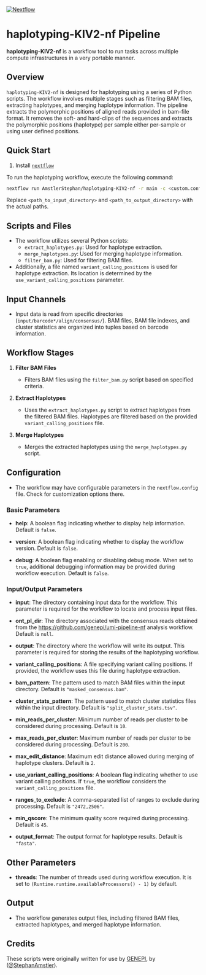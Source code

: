 [![Nextflow](https://img.shields.io/badge/nextflow-20.07.1-brightgreen.svg)](https://www.nextflow.io/)

haplotyping-KIV2-nf Pipeline
======================

**haplotyping-KIV2-nf** is a workflow tool to run tasks across multiple compute infrastructures in a very portable manner.

## Overview
`haplotyping-KIV2-nf` is designed for haplotyping using a series of Python scripts. The workflow involves multiple stages such as filtering BAM files, extracting haplotypes, and merging haplotype information. The pipeline extracts the polymorphic positions of aligned reads provided in bam-file format. It removes the soft- and hard-clips of the sequences and extracts the polymorphic positions (haplotype) per sample either per-sample or using user defined positions.

## Quick Start

1. Install [`nextflow`](https://www.nextflow.io/)

To run the haplotyping workflow, execute the following command:

```bash
nextflow run AmstlerStephan/haplotyping-KIV2-nf -r main -c <custom.config> -profile <docker/conda> 
```

Replace `<path_to_input_directory>` and `<path_to_output_directory>` with the actual paths.

## Scripts and Files
- The workflow utilizes several Python scripts:
  - `extract_haplotypes.py`: Used for haplotype extraction.
  - `merge_haplotypes.py`: Used for merging haplotype information.
  - `filter_bam.py`: Used for filtering BAM files.
- Additionally, a file named `variant_calling_positions` is used for haplotype extraction. Its location is determined by the `use_variant_calling_positions` parameter.

## Input Channels
- Input data is read from specific directories (`input/barcode*/align/consensus/`). BAM files, BAM file indexes, and cluster statistics are organized into tuples based on barcode information.

## Workflow Stages
1. **Filter BAM Files**
   - Filters BAM files using the `filter_bam.py` script based on specified criteria.

2. **Extract Haplotypes**
   - Uses the `extract_haplotypes.py` script to extract haplotypes from the filtered BAM files. Haplotypes are filtered based on the provided `variant_calling_positions` file.

3. **Merge Haplotypes**
   - Merges the extracted haplotypes using the `merge_haplotypes.py` script.

## Configuration
- The workflow may have configurable parameters in the `nextflow.config` file. Check for customization options there.

### Basic Parameters

- **help**: A boolean flag indicating whether to display help information. Default is `false`.
  
- **version**: A boolean flag indicating whether to display the workflow version. Default is `false`.
  
- **debug**: A boolean flag enabling or disabling debug mode. When set to `true`, additional debugging information may be provided during workflow execution. Default is `false`.

### Input/Output Parameters

- **input**: The directory containing input data for the workflow. This parameter is required for the workflow to locate and process input files.

- **ont_pl_dir**: The directory associated with the consensus reads obtained from the https://github.com/genepi/umi-pipeline-nf analysis workflow. Default is `null`.

- **output**: The directory where the workflow will write its output. This parameter is required for storing the results of the haplotyping workflow.

- **variant_calling_positions**: A file specifying variant calling positions. If provided, the workflow uses this file during haplotype extraction.

- **bam_pattern**: The pattern used to match BAM files within the input directory. Default is `"masked_consensus.bam"`.

- **cluster_stats_pattern**: The pattern used to match cluster statistics files within the input directory. Default is `"split_cluster_stats.tsv"`.

- **min_reads_per_cluster**: Minimum number of reads per cluster to be considered during processing. Default is `10`.

- **max_reads_per_cluster**: Maximum number of reads per cluster to be considered during processing. Default is `200`.

- **max_edit_distance**: Maximum edit distance allowed during merging of haplotype clusters. Default is `2`.

- **use_variant_calling_positions**: A boolean flag indicating whether to use variant calling positions. If `true`, the workflow considers the `variant_calling_positions` file.

- **ranges_to_exclude**: A comma-separated list of ranges to exclude during processing. Default is `"2472,2506"`.

- **min_qscore**: The minimum quality score required during processing. Default is `45`.

- **output_format**: The output format for haplotype results. Default is `"fasta"`.

## Other Parameters

- **threads**: The number of threads used during workflow execution. It is set to `(Runtime.runtime.availableProcessors() - 1)` by default.

## Output
- The workflow generates output files, including filtered BAM files, extracted haplotypes, and merged haplotype information.

## Credits

These scripts were originally written for use by [GENEPI](https://genepi.i-med.ac.at/), by ([@StephanAmstler](https://github.com/AmstlerStephan)).
